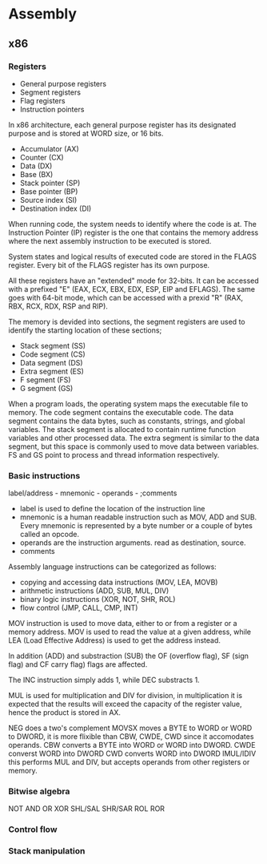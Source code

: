 # Assembly

## x86

### Registers

- General purpose registers
- Segment registers
- Flag registers
- Instruction pointers

In x86 architecture, each general purpose register has its designated purpose and is stored at WORD size, or 16 bits.

- Accumulator (AX)
- Counter (CX)
- Data (DX)
- Base (BX)
- Stack pointer (SP)
- Base pointer (BP)
- Source index (SI)
- Destination index (DI)

When running code, the system needs to identify where the code is at. The Instruction Pointer (IP) register is the one that contains the memory address where the next assembly instruction to be executed is stored.

System states and logical results of executed code are stored in the FLAGS register. Every bit of the FLAGS register has its own purpose.

All these registers have an "extended" mode for 32-bits. It can be accessed with a prefixed "E" (EAX, ECX, EBX, EDX, ESP, EIP and EFLAGS). The same goes with 64-bit mode, which can be accessed with a prexid "R" (RAX, RBX, RCX, RDX, RSP and RIP).

The memory is devided into sections, the segment registers are used to identify the starting location of these sections;

- Stack segment (SS)
- Code segment (CS)
- Data segment (DS)
- Extra segment (ES)
- F segment (FS)
- G segment (GS)

When a program loads, the operating system maps the executable file to memory.
The code segment contains the executable code. The data segment contains the data bytes, such as constants, strings, and global variables. The stack segment is allocated to contain runtime function variables and other processed data. The extra segment is similar to the data segment, but this space is commonly used to move data between variables. FS and GS point to process and thread information respectively.

### Basic instructions

label/address - mnemonic - operands - ;comments

- label is used to define the location of the instruction line
- mnemonic is a human readable instruction such as MOV, ADD and SUB. Every mnemonic is represented by a byte number or a couple of bytes called an opcode.
- operands are the instruction arguments. read as destination, source. 
- comments 

Assembly language instructions can be categorized as follows:

- copying and accessing data instructions (MOV, LEA, MOVB)
- arithmetic instructions (ADD, SUB, MUL, DIV)
- binary logic instructions (XOR, NOT, SHR, ROL)
- flow control (JMP, CALL, CMP, INT)

MOV instruction is used to move data, either to or from a register or a memory address.
MOV is used to read the value at a given address, while LEA (Load Effective Address) is used to get the address instead.

In addition (ADD) and substraction (SUB) the OF (overflow flag), SF (sign flag) and CF carry flag) flags are affected.

The INC instruction simply adds 1, while DEC substracts 1.

MUL is used for multiplication and DIV for division, in multiplication it is expected that the results will exceed the capacity of the register value, hence the product is stored in AX.

NEG does a two's complement
MOVSX moves a BYTE to WORD or WORD to DWORD, it is more flixible than CBW, CWDE, CWD since it accomodates operands.
CBW converts a BYTE into WORD or WORD into DWORD.
CWDE converst WORD into DWORD
CWD converts WORD into DWORD
IMUL/IDIV this performs MUL and DIV, but accepts operands from other registers or memory.

### Bitwise algebra

NOT
AND
OR
XOR
SHL/SAL
SHR/SAR
ROL
ROR

### Control flow

### Stack manipulation


